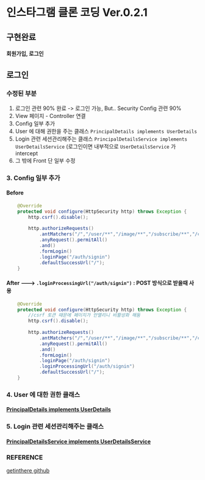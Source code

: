 # 인스타그램 클론 코딩 Ver.0.2.1

## 구현완료

>
#### 회원가입, 로그인


## 로그인

### 수정된 부분
1. 로그인 관련 90% 완료 -> 로그인 가능, But.. Security Config 관련 90%
2. View 페이지 - Controller 연결
3. Config 일부 추가
4. User 에 대해 권한을 주는 클래스 `PrincipalDetails implements UserDetails`
5. Login 관련 세션관리해주는 클래스 `PrincipalDetailsService implements UserDetailsService` (로그인이면 내부적으로 `UserDetailsService` 가 intercept
6. 그 밖에 Front 단 일부 수정


### 3. Config 일부 추가
#### Before
```java
	@Override
	protected void configure(HttpSecurity http) throws Exception {
		http.csrf().disable();
		
		http.authorizeRequests()
			.antMatchers("/","/user/**","/image/**","/subscribe/**","/comment/**").authenticated()
			.anyRequest().permitAll()
			.and()
			.formLogin()
			.loginPage("/auth/signin")
			.defaultSuccessUrl("/");
	}
```

#### After ---> `.loginProcessingUrl("/auth/signin")` : POST 방식으로 받을때 사용
```java
	@Override
	protected void configure(HttpSecurity http) throws Exception {
		//csrf 토큰 때문에 페이지가 안열리니 비활성화 해둠
		http.csrf().disable();
		
		http.authorizeRequests()
			.antMatchers("/","/user/**","/image/**","/subscribe/**","/comment/**").authenticated()
			.anyRequest().permitAll()
			.and()
			.formLogin()
			.loginPage("/auth/signin")	
			.loginProcessingUrl("/auth/signin")
			.defaultSuccessUrl("/");
	}
```

### 4. User 에 대한 권한 클래스

#### [PrincipalDetails implements UserDetails](./src/main/java/com/cos/photogramstart/config/auth/PrincipalDetails.java)

### 5. Login 관련 세션관리해주는 클래스

#### [PrincipalDetailsService implements UserDetailsService](./src/main/java/com/cos/photogramstart/config/auth/PrincipalDetailsService.java)

### REFERENCE

>
[getinthere github](https://github.com/codingspecialist/EaszUp-Springboot-Photogram-Start)
